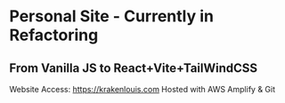 # Personal Site - Currently in Refactoring

## From Vanilla JS to React+Vite+TailWindCSS

Website Access: https://krakenlouis.com
Hosted with AWS Amplify & Git
